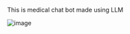 This is medical chat bot made using LLM

![image](https://github.com/user-attachments/assets/3adf37b6-0e67-4ffe-9b77-97be969d4bea)
